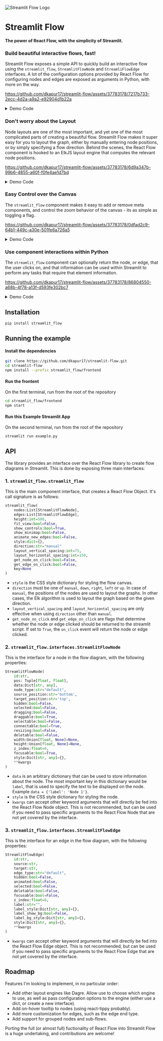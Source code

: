 ![Streamlit Flow Logo](https://raw.githubusercontent.com/dkapur17/streamlit-flow/master/assets/streamlit-flow-banner-bg.svg)

# Streamlit Flow

**The power of React Flow, with the simplicity of Streamlit.**

### Build beautiful interactive flows, fast!

Streamlit Flow exposes a simple API to quickly build an interactive flow using the `streamlit_flow`, `StreamlitFlowNode` and `StreamliFlowEdge` interfaces. A lot of the configuration options provided by React Flow for configuring nodes and edges are exposed as arguments in Python, with more on the way.

https://github.com/dkapur17/streamlit-flow/assets/37783178/7217b733-2ecc-4d2a-a9a2-e92904d1b22a

<details>
  <summary>Demo Code</summary>
  
  ```python
from streamlit_flow import streamlit_flow
from streamlit_flow.interfaces import StreamlitFlowEdge, StreamlitFlowNode

streamlit_flow(
    nodes=[
        StreamlitFlowNode(
            id="1",
            data={'label': 'Node 1'},
            pos=(100, 100),
            type='input'   
        ),
        StreamlitFlowNode(
            id="2",
            data={'label': 'Node 2'},
            pos=(200, 200),
            type='default'   
        ),
        StreamlitFlowNode(
            id="3",
            data={'label': 'Node 3'},
            pos=(300, 300),
            type='output'   
        ),
    ],
    edges=[
        StreamlitFlowEdge(
            id='1-2',
            source='1',
            target='2',
            animated=True
        )
    ],
    animate_new_edges=True
)
  ```
</details>

### Don't worry about the Layout

Node layouts are one of the most important, and yet one of the most complicated parts of creating a beautiful flow. Streamlit Flow makes it super easy for you to layout the graph, either by manually entering node positions, or by simply specifying a flow direction. Behind the scenes, the React Flow component is hooked to an ElkJS layout engine that computes the relevant node positions.


https://github.com/dkapur17/streamlit-flow/assets/37783178/6d9a347b-99b6-4855-a60f-f0fe4ae1d7bd


<details>
  <summary>Demo Code</summary>
  
  ```python
from streamlit_flow import streamlit_flow
from streamlit_flow.interfaces import StreamlitFlowEdge, StreamlitFlowNode

streamlit_flow(
    nodes=[
        StreamlitFlowNode(
            id="1",
            data={'label': 'Node 1'},
            pos=(100, 100),
            type='input',
            source_position='right',
            target_position='left' 
        ),
        StreamlitFlowNode(
            id="2",
            data={'label': 'Node 2'},
            pos=(100, 110),
            type='default',
            source_position='right',
            target_position='left'
        ),
        StreamlitFlowNode(
            id="3",
            data={'label': 'Node 3'},
            pos=(100, 120),
            type='output',
            source_position='right',
            target_position='left' 
        ),
        StreamlitFlowNode(
            id="4",
            data={'label': 'Node 4'},
            pos=(100, 130),
            type='output',
            source_position='right',
            target_position='left'  
        ),
        StreamlitFlowNode(
            id="5",
            data={'label': 'Node 5'},
            pos=(100, 140),
            type='output',
            source_position='right',
            target_position='left'
        ),
    ],
    edges=[
        StreamlitFlowEdge(
            id='1-2',
            source='1',
            target='2',
            animated=True
        ),
        StreamlitFlowEdge(
            id='1-3',
            source='1',
            target='3',
            animated=True
        ),
        StreamlitFlowEdge(
            id='2-4',
            source='2',
            target='4',
            animated=True
        ),
        StreamlitFlowEdge(
            id='2-5',
            source='2',
            target='5',
            animated=True
        ),
    ],
    fit_view=True,
    direction='right'
)
  ```
</details>

### Easy Control over the Canvas

The `streamlit_flow` component makes it easy to add or remove meta components, and control the zoom behavior of the canvas - its as simple as toggling a flag.


https://github.com/dkapur17/streamlit-flow/assets/37783178/0dfad2c9-64b1-449c-a30e-501fe6a726a5

<details>
  <summary>Demo Code</summary>
  
  ```python
from streamlit_flow import streamlit_flow
from streamlit_flow.interfaces import StreamlitFlowEdge, StreamlitFlowNode

streamlit_flow(
    nodes=[
        StreamlitFlowNode(
            id="1",
            data={'label': 'Node 1'},
            pos=(100, 100),
            type='input',
            source_position='right',
            target_position='left' 
        ),
        StreamlitFlowNode(
            id="2",
            data={'label': 'Node 2'},
            pos=(100, 110),
            type='default',
            source_position='right',
            target_position='left'
        ),
        StreamlitFlowNode(
            id="3",
            data={'label': 'Node 3'},
            pos=(100, 120),
            type='output',
            source_position='right',
            target_position='left' 
        ),
        StreamlitFlowNode(
            id="4",
            data={'label': 'Node 4'},
            pos=(100, 130),
            type='output',
            source_position='right',
            target_position='left'  
        ),
        StreamlitFlowNode(
            id="5",
            data={'label': 'Node 5'},
            pos=(100, 140),
            type='output',
            source_position='right',
            target_position='left'
        ),
    ],
    edges=[
        StreamlitFlowEdge(
            id='1-2',
            source='1',
            target='2',
            animated=True
        ),
        StreamlitFlowEdge(
            id='1-3',
            source='1',
            target='3',
            animated=True
        ),
        StreamlitFlowEdge(
            id='2-4',
            source='2',
            target='4',
            animated=True
        ),
        StreamlitFlowEdge(
            id='2-5',
            source='2',
            target='5',
            animated=True
        ),
    ],
    direction='right',
    show_controls=True,
    fit_view=True,
    show_minimap=True
)
  ```
</details>

### Use component interactions within Python

The `streamlit_flow` component can optionally return the node, or edge, that the user clicks on, and that information can be used within Streamlit to perform any tasks that require that element information.


https://github.com/dkapur17/streamlit-flow/assets/37783178/86804550-a68b-4f78-a13f-d593fe302bc7

<details>
  <summary>Demo Code</summary>
  
  ```python
import streamlit as st
from streamlit_flow import streamlit_flow
from streamlit_flow.interfaces import StreamlitFlowEdge, StreamlitFlowNode

element = streamlit_flow(
    nodes=[
        StreamlitFlowNode(
            id="1",
            data={'label': 'Node 1'},
            pos=(100, 100),
            type='input',
            source_position='right',
            target_position='left' 
        ),
        StreamlitFlowNode(
            id="2",
            data={'label': 'Node 2'},
            pos=(100, 110),
            type='output',
            source_position='right',
            target_position='left'
        ),
        StreamlitFlowNode(
            id="3",
            data={'label': 'Node 3'},
            pos=(100, 120),
            type='output',
            source_position='right',
            target_position='left' 
        )
    ],
    edges=[
        StreamlitFlowEdge(
            id='1-2',
            source='1',
            target='2',
            animated=True
        ),
        StreamlitFlowEdge(
            id='1-3',
            source='1',
            target='3',
            animated=True
        )
    ],
    direction='right',
    fit_view=True,
    get_node_on_click=True,
    get_edge_on_click=True
)

if element:
    st.write(f"Clicked on {element['elementType']} {element['id']}")
  ```
</details>


## Installation

```bash
pip install streamlit_flow
```

## Running the example


#### Install the dependencies
```bash
git clone https://github.com/dkapur17/streamlit-flow.git
cd streamlit-flow
npm install --prefix streamlit_flow/frontend
```

#### Run the frontent
On the first terminal, run from the root of the repository
```bash
cd streamlit_flow/frontend
npm start
```

#### Run this Example Streamlit App
On the second terminal, run from the root of the repository
```bash
streamlit run example.py
```

## API

The library provides an interface over the React Flow library to create flow diagrams in Streamlit. This is done by exposing three main interfaces:

### 1. `streamlit_flow.streamlit_flow`

This is the main component interface, that creates a React Flow Object. It's call signature is as follows:

```python
streamlit_flow(
    nodes:List[StreamlitFlowNode], 
    edges:List[StreamlitFlowEdge], 
    height:int=500, 
    fit_view:bool=False,
    show_controls:bool=True,
    show_minimap:bool=False,
    animate_new_edges:bool=False,
    style:dict={},
    direction:str="manual"
    layout_vertical_spacing:int=75,
    layout_horizontal_spacing:int=150,
    get_node_on_click:bool=False,
    get_edge_on_click:bool=False,
    key=None
)
```

- `style` is the CSS style dictionary for styling the flow canvas.
- `direction` must be one of `manual`, `down`, `right`, `left` or `up`. In case of `manual`, the positions of the nodes are used to layout the graphs. In other cases, the Elk algorithm is used to layout the graph based on the given direction.
-  `layout_vertical_spacing` and `layout_horizontal_spacing` are only effective when using `direction` other than `manual`.
- `get_node_on_click` and `get_edge_on_click` are flags that determine whether the node or edge clicked should be returned to the streamlit script. If set to `True`, the `on_click` event will return the node or edge clicked.

### 2. `streamlit_flow.interfaces.StreamlitFlowNode`

This is the interface for a node in the flow diagram, with the following properties:

```python
StreamlitFlowNode( 
    id:str, 
    pos: Tuple[float, float],
    data:Dict[str, any],
    node_type:str="default",
    source_position:str='bottom',
    target_position:str='top',
    hidden:bool=False,
    selected:bool=False,
    dragging:bool=False,
    draggable:bool=True,
    selectable:bool=False,
    connectable:bool=True,
    resizing:bool=False,
    deletable:bool=False,
    width:Union[float, None]=None,
    height:Union[float, None]=None,
    z_index:float=0,
    focusable:bool=True,
    style:Dict[str, any]={},
    **kwargs
)
```

- `data` is an arbitrary dictionary that can be used to store information about the node. The most important key in this dictionary would be `label`, that is used to specify the text to be displayed on the node. Example `data = {'label': 'Node 1'}`.
- `style` is the CSS style dictionary for styling the node.
- `kwargs` can accept other keyword arguments that will directly be fed into the React Flow Node object. This is not recommended, but can be used if you need to pass specific arguments to the React Flow Node that are not yet covered by the interface.

### 3. `streamlit_flow.interfaces.StreamlitFlowEdge`

This is the interface for an edge in the flow diagram, with the following properties:

```python
StreamlitFlowEdge(
    id:str,
    source:str,
    target:str,
    edge_type:str="default",
    hidden:bool=False,
    animated:bool=False,
    selected:bool=False,
    deletable:bool=False,
    focusable:bool=False,
    z_index:float=0,
    label:str="",
    label_style:Dict[str, any]={},
    label_show_bg:bool=False,
    label_bg_style:Dict[str, any]={},
    style:Dict[str, any]={},
    **kwargs
)
```
- `kwargs` can accept other keyword arguments that will directly be fed into the React Flow Edge object. This is not recommended, but can be used if you need to pass specific arguments to the React Flow Edge that are not yet covered by the interface.

## Roadmap

Features I'm looking to implement, in no particular order:

- Add other layout engines like Dagre. Allow use to choose which engine to use, as well as pass configuration options to the engine (either use a dict, or create a new interface).
- Add on-hover tooltip to nodes (using react-tippy probably).
- Add more customization for edges, such as the edge end type.
- Add support for grouped nodes and sub-flows.

Porting the full (or almost full) fuctionality of React Flow into Streamlit Flow is a huge undertaking, and contributions are welcome!
